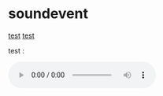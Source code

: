 # soundevent


[test](https://raw.githubusercontent.com/Luferuo/soundevent/main/R6/DJ%20Blyat%20-%20hight%20track%20speed.mp3)
[test](https://raw.githubusercontent.com/Luferuo/soundevent/main/R6/Tripalosky.mp3)

test :

<html>
  <head>
      <audio controls >
        <source src="https://raw.githubusercontent.com/Luferuo/soundevent/main/R6/Tripalosky.mp3" type="audio/mpeg"/>

      </audio>
  </head>
</html>

